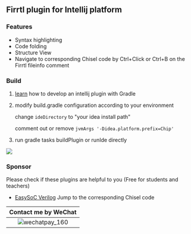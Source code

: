 ## Firrtl plugin for Intellij platform

### Features

- Syntax highlighting
- Code folding
- Structure View
- Navigate to corresponding Chisel code by Ctrl+Click or Ctrl+B on the Firrtl fileinfo comment

### Build

1. [learn](https://www.jetbrains.org/intellij/sdk/docs/basics/basics.html) how to develop an intellij plugin with Gradle

2. modify build.gradle configuration according to your environment

    change `ideDirectory`  to "your idea install path"

    comment out or remove `jvmArgs '-Didea.platform.prefix=Chip'`

3. run gradle tasks buildPlugin or runIde directly


![](https://plugins.jetbrains.com/files/14183/screenshot_21600.png)

### Sponsor

Please check if these plugins are helpful to you (Free for students and teachers)

- [EasySoC Verilog](https://plugins.jetbrains.com/plugin/14184-easysoc-verilog) 	Jump to the corresponding Chisel code

|                     Contact me by WeChat                     |
| :----------------------------------------------------------: |
| ![wechatpay_160](https://github.com/itviewer/personal/blob/main/wechat.jpg?raw=true) |